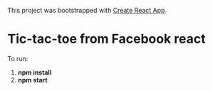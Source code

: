 This project was bootstrapped with [Create React App](https://github.com/facebookincubator/create-react-app).

<h1> Tic-tac-toe from Facebook react </h1>

To run:
 1. <b> npm install </b>
 2. <b> npm start </b>